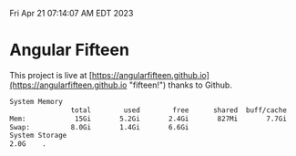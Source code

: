 Fri Apr 21 07:14:07 AM EDT 2023

# Angular Fifteen


This project is live at [https://angularfifteen.github.io](https://angularfifteen.github.io "fifteen!") thanks to Github.

```bash
System Memory
               total        used        free      shared  buff/cache   available
Mem:            15Gi       5.2Gi       2.4Gi       827Mi       7.7Gi       8.9Gi
Swap:          8.0Gi       1.4Gi       6.6Gi
System Storage
2.0G	.
